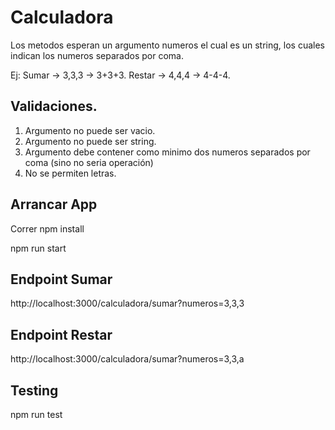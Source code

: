 # Calculadora

Los metodos esperan un argumento numeros el cual es un string, los cuales indican los numeros separados por coma.

Ej: Sumar -> 3,3,3 -> 3+3+3.
Restar -> 4,4,4 -> 4-4-4.

## Validaciones.

1. Argumento no puede ser vacio.
2. Argumento no puede ser string.
3. Argumento debe contener como minimo dos numeros separados por coma (sino no seria operación)
4. No se permiten letras.

## Arrancar App

Correr npm install

npm run start

## Endpoint Sumar

http://localhost:3000/calculadora/sumar?numeros=3,3,3

## Endpoint Restar

http://localhost:3000/calculadora/sumar?numeros=3,3,a

## Testing

npm run test
